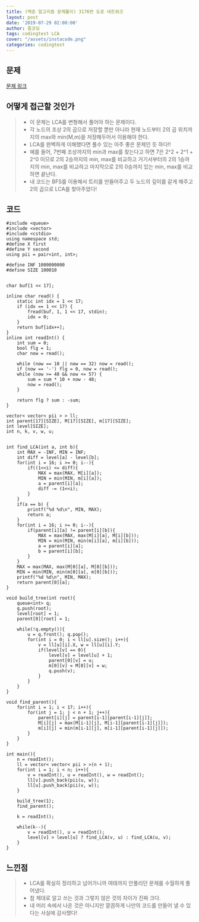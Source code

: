 ```yaml
---
title: (백준 알고리즘 문제풀이) 3176번 도로 네트워크
layout: post
date: '2019-07-29 02:00:00'
author: 줌코딩
tags: codingtest LCA
cover: "/assets/instacode.png"
categories: codingtest
---
```


## 문제

[문제 링크](https://www.acmicpc.net/problem/3176)

## 어떻게 접근할 것인가

>* 이 문제는 LCA를 변형해서 풀어야 하는 문제이다.
>* 각 노드의 조상 2의 곱으로 저장할 뿐만 아니라 현재 노드부터 2의 곱 위치까지의 max와 min(M,m)을 저장해두어서 이용해야 한다.
>* LCA를 완벽하게 이해했다면 풀수 있는 아주 좋은 문제인 듯 하다!!
>* 예를 들어, 7번째 조상까지의 min과 max를 찾는다고 하면 7은  2^2 + 2^1 + 2^0 이므로 2의 2승까지의 min, max를 비교하고 거기서부터의 2의 1승까지의 min, max를 비교하고 마지막으로 2의 0승까지 있는 min, max를 비교하면 끝난다.
>* 내 코드는 BFS를 이용해서 트리를 만들어주고 두 노드의 깊이를 같게 해주고 2의 곱으로 LCA를 찾아주었다!

## 코드

    #include <queue>
    #include <vector>
    #include <cstdio>
    using namespace std;
    #define X first
    #define Y second
    using pii = pair<int, int>;

    #define INF 1000000000
    #define SIZE 100010


    char buf[1 << 17];

    inline char read() {
        static int idx = 1 << 17;
        if (idx == 1 << 17) {
            fread(buf, 1, 1 << 17, stdin);
            idx = 0;
        }
        return buf[idx++];
    }
    inline int readInt() {
        int sum = 0;
        bool flg = 1;
        char now = read();

        while (now == 10 || now == 32) now = read();
        if (now == '-') flg = 0, now = read();
        while (now >= 48 && now <= 57) {
            sum = sum * 10 + now - 48;
            now = read();
        }

        return flg ? sum : -sum;
    }

    vector< vector< pii > > ll;
    int parent[17][SIZE], M[17][SIZE], m[17][SIZE];
    int level[SIZE];
    int n, k, v, w, u;


    int find_LCA(int a, int b){
        int MAX = -INF, MIN = INF;
        int diff = level[a] - level[b];
        for(int i = 16; i >= 0; i--){
            if((1<<i) <= diff){
                MAX = max(MAX, M[i][a]);
                MIN = min(MIN, m[i][a]);
                a = parent[i][a];
                diff -= (1<<i);
            }
        }
        if(a == b) {
            printf("%d %d\n", MIN, MAX);
            return a;
        }
        for(int i = 16; i >= 0; i--){
            if(parent[i][a] != parent[i][b]){
                MAX = max(MAX, max(M[i][a], M[i][b]));
                MIN = min(MIN, min(m[i][a], m[i][b]));
                a = parent[i][a];
                b = parent[i][b];            
            } 
        } 
        MAX = max(MAX, max(M[0][a], M[0][b]));
        MIN = min(MIN, min(m[0][a], m[0][b]));
        printf("%d %d\n", MIN, MAX);
        return parent[0][a];
    }

    void build_tree(int root){
        queue<int> q;
        q.push(root);
        level[root] = 1;
        parent[0][root] = 1;
        
        while(!q.empty()){
            u = q.front(); q.pop();
            for(int i = 0; i < ll[u].size(); i++){
                v = ll[u][i].X, w = ll[u][i].Y;
                if(level[v] == 0){
                    level[v] = level[u] + 1;
                    parent[0][v] = u;
                    m[0][v] = M[0][v] = w;
                    q.push(v);
                }
            }
        }
    }

    void find_parent(){
        for(int i = 1; i < 17; i++){
            for(int j = 1; j < n + 1; j++){
                parent[i][j] = parent[i-1][parent[i-1][j]];
                M[i][j] = max(M[i-1][j], M[i-1][parent[i-1][j]]);
                m[i][j] = min(m[i-1][j], m[i-1][parent[i-1][j]]);
            }
        }
    }

    int main(){
        n = readInt();
        ll = vector< vector< pii > >(n + 1);
        for(int i = 1; i < n; i++){
            v = readInt(), u = readInt(), w = readInt(); 
            ll[v].push_back(pii(u, w));
            ll[u].push_back(pii(v, w));
        }

        build_tree(1);
        find_parent();  
    
        k = readInt();

        while(k--){
            v = readInt(), u = readInt(); 
            level[v] > level[u] ? find_LCA(v, u) : find_LCA(u, v);       
        }
    }

## 느낀점

>* LCA를 확실히 정리하고 넘어가니까 여태까지 안풀리던 문제를 수월하게 풀어냈다.
>* 참 제대로 알고 쓰는 것과 그렇지 않은 것의 차이가 진짜 크다.
>* 내 머리 속에서 나온 것은 아니지만 깔끔하게 나만의 코드를 만들어 낼 수 있다는 사실에 감사했다!
